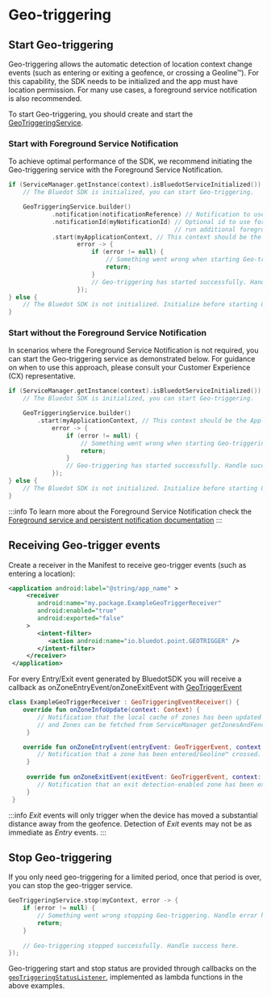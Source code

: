 Geo-triggering
========================

Start Geo-triggering
--------------------

Geo-triggering allows the automatic detection of location context change events (such as entering or exiting a geofence, or crossing a Geoline™). For this capability, the SDK needs to be initialized and the app must have location permission. For many use cases, a foreground service notification is also recommended.

To start Geo-triggering, you should create and start the [GeoTriggeringService](https://android-docs.bluedot.io/-bluedot%20-s-d-k%20-docs/au.com.bluedot.point.net.engine/-geo-triggering-service/index.html).


### Start with Foreground Service Notification

To achieve optimal performance of the SDK, we recommend initiating the Geo-triggering service with the Foreground Service Notification.

```kotlin
if (ServiceManager.getInstance(context).isBluedotServiceInitialized()) {
    // The Bluedot SDK is initialized, you can start Geo-triggering.

    GeoTriggeringService.builder()
            .notification(notificationReference) // Notification to use to run Geo-triggering as a foreground service.
            .notificationId(myNotificationId) // Optional id to use for foreground service notification. Use if your app will 
                                              // run additional foreground services, or you wish to update the notification.
            .start(myApplicationContext, // This context should be the Application context.
                   error -> {
                       if (error != null) {
                           // Something went wrong when starting Geo-triggering. Handle error here.
                           return;
                       }
                       // Geo-triggering has started successfully. Handle success here.
                   });
} else {
    // The Bluedot SDK is not initialized. Initialize before starting Geo-triggering.
}
```


### Start without the Foreground Service Notification

In scenarios where the Foreground Service Notification is not required, you can start the Geo-triggering service as demonstrated below. For guidance on when to use this approach, please consult your Customer Experience (CX) representative.
 

```kotlin
if (ServiceManager.getInstance(context).isBluedotServiceInitialized()) {
    // The Bluedot SDK is initialized, you can start Geo-triggering.

    GeoTriggeringService.builder()
        .start(myApplicationContext, // This context should be the Application context.
            error -> {
                if (error != null) {
                    // Something went wrong when starting Geo-triggering. Handle error here.
                    return;
                }
                // Geo-triggering has started successfully. Handle success here.
            });
} else {
    // The Bluedot SDK is not initialized. Initialize before starting Geo-triggering.
}
```

:::info
To learn more about the Foreground Service Notification check the [Foreground service and persistent notification documentation](./Location%20Permission%20&%20Notifications%20Best%20Practices.md#foreground-service-and-persistent-notification)
:::

Receiving Geo-trigger events
----------------------------

Create a receiver in the Manifest to receive geo-trigger events (such as entering a location):

```xml title="AndroidManifest"
<application android:label="@string/app_name" >
     <receiver
        android:name="my.package.ExampleGeoTriggerReceiver"
        android:enabled="true"
        android:exported="false"
     >
        <intent-filter>
           <action android:name="io.bluedot.point.GEOTRIGGER" />
        </intent-filter>
     </receiver>
 </application>
 ```

For every Entry/Exit event generated by BluedotSDK you will receive a callback as onZoneEntryEvent/onZoneExitEvent with [GeoTriggerEvent](https://android-docs.bluedot.io/-bluedot%20-s-d-k%20-docs/au.com.bluedot.point.net.engine.event/-geo-trigger-event/index.html)

```kotlin
class ExampleGeoTriggerReceiver : GeoTriggeringEventReceiver() {
    override fun onZoneInfoUpdate(context: Context) {
        // Notification that the local cache of zones has been updated
        // and Zones can be fetched from ServiceManager getZonesAndFences() API
     }

    override fun onZoneEntryEvent(entryEvent: GeoTriggerEvent, context: Context) {
        // Notification that a zone has been entered/Geoline™ crossed.
     }
 
     override fun onZoneExitEvent(exitEvent: GeoTriggerEvent, context: Context) {
        // Notification that an exit detection-enabled zone has been exited.
     }   
 }
 ```

:::info
 _Exit_ events will only trigger when the device has moved a substantial distance away from the geofence. Detection of _Exit_ events may not be as immediate as _Entry_ events.
:::

Stop Geo-triggering
-------------------

If you only need geo-triggering for a limited period, once that period is over, you can stop the geo-trigger service.

```kotlin
GeoTriggeringService.stop(myContext, error -> { 
    if (error != null) {
        // Something went wrong stopping Geo-triggering. Handle error here.
        return;
    }
    
    // Geo-triggering stopped successfully. Handle success here.
});
```

Geo-triggering start and stop status are provided through callbacks on the  [`geoTriggeringStatusListener`](https://android-docs.bluedot.io/-bluedot%20-s-d-k%20-docs/au.com.bluedot.point.net.engine/-geo-triggering-status-listener/index.html), implemented as lambda functions in the above examples.
